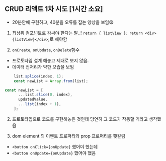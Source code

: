 ## CRUD 리액트 1차 시도 [1시간 소요]

- 20분안에 구현하고, 40분을 오류를 잡는 양상을 보임😪

1. 최상위 컴포넌트로 감싸야 한다는 말..!
  `return { listView };`
  `return <div>{listView}</div>`;로 해야함

2. `onCreate`, `onUpdate`, `onDelete`함수 
- 프로토타입 설계 해놓고 제대로 보지 않음. 
- 데이터 전처리가 약한 모습을 보임

```js
    list.splice(index, 1);
    const newList = Array.from(list);
```
```js
const newList = [
      ...list.slice(0, index),
      updatedValue,
      ...list(index + 1),
    ];
```

2. 프로토타입으로 코드를 구현해놓은 것인데 당연히 그 코드가 작동할 거라고 생각했음

3. dom element 의 이벤트 프로퍼티와 prop 프로퍼티를 햇갈림
- `<button onClick={onUpdate}` 했어야 했는데
- `<button onUpdate={onUpdate}` 했어야 했음